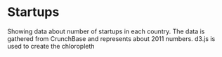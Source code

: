 # Startups

Showing data about number of startups in each country. The data is gathered from CrunchBase and represents about 2011 numbers.
d3.js is used to create the chloropleth
